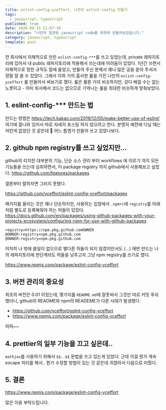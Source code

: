 ```yaml
---
title: eslint-config-yceffort, 나만의 eslint-config 만들기
tags:
  - javascript, typescript
published: true
date: 2020-09-15 11:07:10
description: "나만의 일관된 javascript code를 위하여 만들어보았습니다."
category: javascript, typescript
template: post
---
```


전 회사에서 자체적으로 만든 `eslint-config-***`를 쓰고 있었는데, private 레파지토리에 있어서 내 public 레파지토리에 적용해서 쓰는데에 어려움이 있었다. 1년간 쓰면서 자체적으로 정한 규칙도 맘에 들었고, 만들어 주신 분께서 꽤나 많은 공을 쏟아 주셔서 정말 잘 쓸 수 있었다. 그래서 이와 거의 흡사한 룰을 가진 나만의 `eslint-config-yceffort` 를 만들어서 써보기로 했다. 룰은 물론 거의 비슷하지만, 갖다 배낄 수는 없는 노릇이고 - 이미 퇴사해서 코드는 없으므로 기억나는 룰을 최대한 비슷하게 맞춰보았다.

## 1. eslint-config-*** 만드는 법

만드는 방법은 https://tech.kakao.com/2019/12/05/make-better-use-of-eslint/ 여기에 잘나와 있어서 따로 자세히 포스팅 하지 않으려고 한다. 분명히 예전에 다닐 때는 저런게 없었던 것 같은데 🤔 어느 틈엔가 만들어 쓰고 있었나보다.

## 2. github npm registry를 쓰고 싶었지만...

github의 리치한 대부분의 기능, 단순 소스 관리 부터 workflows 에 이르기 까지 모든 기능들을 쓰는데 심취하면서, 이 package registry 까지 github에서 사용해보고 싶었다. https://github.com/features/packages

결론부터 말하자면 그러지 못했다. 

https://github.com/yceffort/eslint-config-yceffort/packages

패키지를 올리는 것은 꽤나 단순하지만, 사용하는 입장에서 `.npmrc`에 `registry`를 아래 처럼 별도로 등록해줘야 하는 허들이 있었다. https://docs.github.com/en/packages/using-github-packages-with-your-projects-ecosystem/configuring-npm-for-use-with-github-packages

```
registry=https://npm.pkg.github.comOWNER
@OWNER:registry=npm.pkg.github.com
@OWNER:registry=npm.pkg.github.com
```

어차피 나 밖에 쓸일이 없으므로 별다른 허들이 되지 않겠지만서도 (...) 매번 만드는 나의 레파지토리에 한단계라도 허들을 낮추고자 그냥 npm registry를 쓰기로 했다.

https://www.npmjs.com/package/eslint-config-yceffort

## 3. 버전 관리의 중요성

최초의 버전은 0.01 이었는데, 몇가지를 `README.md`에 잘못써서 그것만 따로 커밋 푸쉬했더니, github의 README와 npm의 READEME가 다른 사태가 발생했다.

- https://github.com/yceffort/eslint-config-yceffort
- https://www.npmjs.com/package/eslint-config-yceffort

허허~~

## 4. prettier의 일부 기능을 끄고 싶은데..

`mathjax`를 사용하기 위해서 `$$..$$` 문법을 쓰고 있는게 있었다. 근데 이걸 뭔가 계속 escape 처리를 해서.. 뭔가 수정할 방법이 있는 것 같은데 귀찮아서 다음으로 미뤘다.

## 5. 결론

https://www.npmjs.com/package/eslint-config-yceffort


많은 이용 부탁드립니다.

